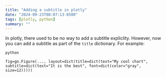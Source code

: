 ```yaml
---
title: "Adding a subtitle in plotly"
date: "2024-09-23T08:07:13-0500"
tags: [plotly, python]
summary: ""
---
```

In plotly, there used to be no way to add a subtitle expliclity. However, now you can add a subtitle as part of the `title` dictionary. For example:
```
python

fig=go.Figure(..., layout=dict(title=dict(text="My cool chart", subtitle=dict(text="It is the best", font=dict(color="gray", size=12)))))
```
